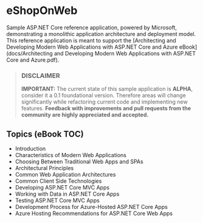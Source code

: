 # eShopOnWeb

Sample ASP.NET Core reference application, powered by Microsoft, demonstrating a monolithic application architecture and deployment model. This reference application is meant to support the [Architecting and Developing Modern Web Applications with ASP.NET Core and Azure eBook](docs/Architecting and Developing Modern Web Applications with ASP.NET Core and Azure.pdf).

> ### DISCLAIMER
> **IMPORTANT:** The current state of this sample application is **ALPHA**, consider it a 0.1 foundational version. Therefore areas will change significantly while refactoring current code and implementing new features. **Feedback with improvements and pull requests from the community are highly appreciated and accepted.**

## Topics (eBook TOC)

- Introduction
- Characteristics of Modern Web Applications
- Choosing Between Traditional Web Apps and SPAs
- Architectural Principles
- Common Web Application Architectures
- Common Client Side Technologies
- Developing ASP.NET Core MVC Apps
- Working with Data in ASP.NET Core Apps
- Testing ASP.NET Core MVC Apps
- Development Process for Azure-Hosted ASP.NET Core Apps
- Azure Hosting Recommendations for ASP.NET Core Web Apps